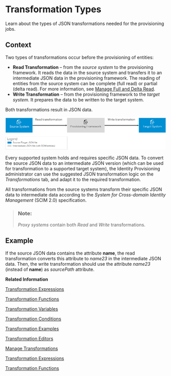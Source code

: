 <!-- loio1a92c56f85ef4eccada391a53d34a720 -->

# Transformation Types

Learn about the types of JSON transformations needed for the provisioning jobs.



<a name="loio1a92c56f85ef4eccada391a53d34a720__section_s1p_5kj_d1b"/>

## Context

Two types of transformations occur before the provisioning of entities:

-   **Read Transformation** – from the *source system* to the provisioning framework. It reads the data in the source system and transfers it to an intermediate JSON data in the provisioning framework. The reading of entities from the source system can be complete \(full read\) or partial \(delta read\). For more information, see [Manage Full and Delta Read](Operation-Guide/manage-full-and-delta-read-b7f817c.md).
-   **Write Transformation** – from the provisioning framework to the *target system*. It prepares the data to be written to the target system.

Both transformations result in JSON data.

![](images/IPS_Provisioning_Transformations_ced2bf8.png)

Every supported system holds and requires specific JSON data. To convert the source JSON data to an intermediate JSON version \(which can be used for transformation to a supported target system\), the Identity Provisioning administrator can use the suggested JSON transformation logic on the *Transformations* tab, and adapt it to the required transformation.

All transformations from the source systems transform their specific JSON data to intermediate data according to the *System for Cross-domain Identity Management* \(SCIM 2.0\) specification.

> ### Note:  
> *Proxy systems* contain both *Read* and *Write* transformations.



## Example

If the source JSON data contains the attribute **name**, the read transformation converts this attribute to *name23* in the intermediate JSON data. Then, the write transformation should use the attribute *name23* \(instead of **name**\) as *sourcePath* attribute.

**Related Information**  


[Transformation Expressions](transformation-expressions-bb8537b.md "")

[Transformation Functions](transformation-functions-0cdac7c.md "")

[Transformation Variables](transformation-variables-8376adb.md "")

[Transformation Conditions](transformation-conditions-f47bd39.md "A condition defines a JSON filter expression that can be applied to entity types (such as users, groups, and roles) or within attribute mappings. It can be combined with strings, constants, variables, and functions, or used within functions.")

[Transformation Examples](transformation-examples-901c759.md "The following examples explain how transformations work.")

[Transformation Editors](transformation-editors-9ea770b.md "Identity Provisioning provides graphical and JSON text editor for managing provisioning system transformations.")

[Manage Transformations](Operation-Guide/manage-transformations-2d0fbe5.md "You can manage transformations with graphical and JSON text editor. Regardless of which one you choose, the following initial steps are the same.")

[Transformation Expressions](transformation-expressions-bb8537b.md "")

[Transformation Functions](transformation-functions-0cdac7c.md "")

